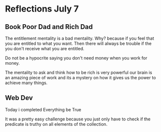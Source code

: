 # Reflections July 7

## Book Poor Dad and Rich Dad

The entitlement mentality is a bad mentality. Why? because if you feel that you are entitled to what you want. Then there will always be trouble if the you don't receive what you are entitled.

Do not be a hypocrite saying you don't need money when you work for money.

The mentality to ask and think how to be rich is very powerful our brain is an amazing piece of work and its a mystery on how it gives us the power to achieve many things.
## Web Dev

Today i completed Everything be True

It was a pretty easy challenge because you just only have to check if the predicate is 
truthy on all elements of the collection.  
